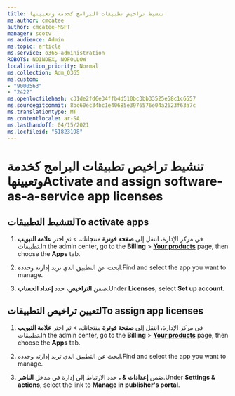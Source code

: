 ```yaml
---
title: تنشيط تراخيص تطبيقات البرامج كخدمة وتعيينها
ms.author: cmcatee
author: cmcatee-MSFT
manager: scotv
ms.audience: Admin
ms.topic: article
ms.service: o365-administration
ROBOTS: NOINDEX, NOFOLLOW
localization_priority: Normal
ms.collection: Adm_O365
ms.custom:
- "9000563"
- "2422"
ms.openlocfilehash: c31de2fd6e34ffb4d510bc3bb33525e58c1c6557
ms.sourcegitcommit: 8bc60ec34bc1e40685e3976576e04a2623f63a7c
ms.translationtype: MT
ms.contentlocale: ar-SA
ms.lasthandoff: 04/15/2021
ms.locfileid: "51823198"
---
```

# <a name="activate-and-assign-software-as-a-service-app-licenses"></a><span data-ttu-id="2f19f-102">تنشيط تراخيص تطبيقات البرامج كخدمة وتعيينها</span><span class="sxs-lookup"><span data-stu-id="2f19f-102">Activate and assign software-as-a-service app licenses</span></span> 

## <a name="to-activate-apps"></a><span data-ttu-id="2f19f-103">لتنشيط التطبيقات</span><span class="sxs-lookup"><span data-stu-id="2f19f-103">To activate apps</span></span>

1. <span data-ttu-id="2f19f-104">في مركز الإدارة، انتقل إلى **صفحة فوترة** منتجاتك،  >  **[](https://go.microsoft.com/fwlink/p/?linkid=842054)** ثم اختر **علامة التبويب** تطبيقات.</span><span class="sxs-lookup"><span data-stu-id="2f19f-104">In the admin center, go to the **Billing** > **[Your products](https://go.microsoft.com/fwlink/p/?linkid=842054)** page, then choose the **Apps** tab.</span></span>

2. <span data-ttu-id="2f19f-105">ابحث عن التطبيق الذي تريد إدارته وحدده.</span><span class="sxs-lookup"><span data-stu-id="2f19f-105">Find and select the app you want to manage.</span></span>

3. <span data-ttu-id="2f19f-106">ضمن **التراخيص،** حدد **إعداد الحساب**.</span><span class="sxs-lookup"><span data-stu-id="2f19f-106">Under **Licenses**, select **Set up account**.</span></span>  

## <a name="to-assign-app-licenses"></a><span data-ttu-id="2f19f-107">لتعيين تراخيص التطبيقات</span><span class="sxs-lookup"><span data-stu-id="2f19f-107">To assign app licenses</span></span>

1. <span data-ttu-id="2f19f-108">في مركز الإدارة، انتقل إلى **صفحة فوترة** منتجاتك،  >  **[](https://go.microsoft.com/fwlink/p/?linkid=842054)** ثم اختر **علامة التبويب** تطبيقات.</span><span class="sxs-lookup"><span data-stu-id="2f19f-108">In the admin center, go to the **Billing** > **[Your products](https://go.microsoft.com/fwlink/p/?linkid=842054)** page, then choose the **Apps** tab.</span></span>

2. <span data-ttu-id="2f19f-109">ابحث عن التطبيق الذي تريد إدارته وحدده.</span><span class="sxs-lookup"><span data-stu-id="2f19f-109">Find and select the app you want to manage.</span></span>  

3. <span data-ttu-id="2f19f-110">ضمن **إعدادات & ،** حدد الارتباط إلى إدارة في مدخل **الناشر**.</span><span class="sxs-lookup"><span data-stu-id="2f19f-110">Under **Settings & actions**, select the link to **Manage in publisher's portal**.</span></span>